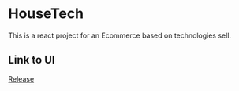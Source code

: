 # HouseTech

This is a react project for an Ecommerce based on technologies sell.

## Link to UI

[Release](https://edwinsaucedomx.github.io/house_tech_project_ecommerce/)

